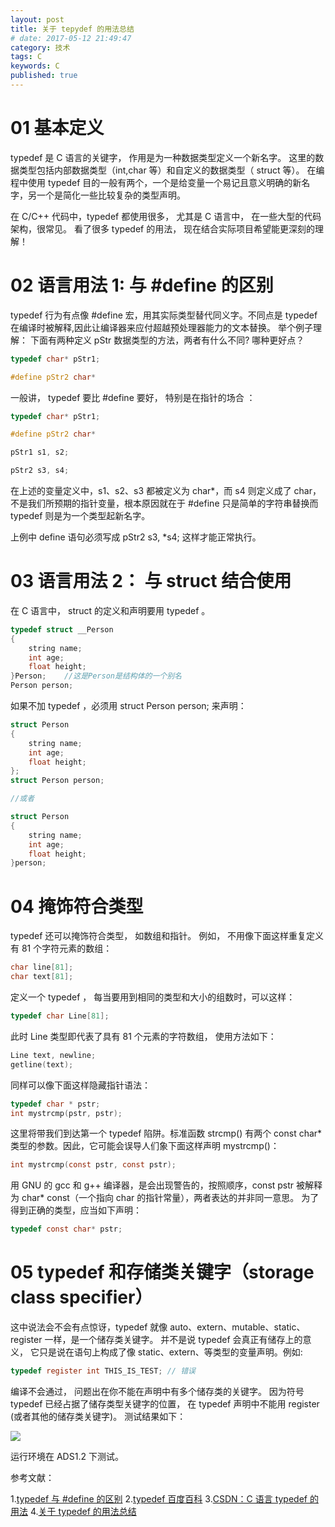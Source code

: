 ```yaml
---
layout: post
title: 关于 tepydef 的用法总结
# date: 2017-05-12 21:49:47
category: 技术
tags: C
keywords: C
published: true
---
```


# 01 基本定义

typedef 是 C 语言的关键字， 作用是为一种数据类型定义一个新名字。 这里的数据类型包括内部数据类型（int,char 等）和自定义的数据类型（ struct 等）。 在编程中使用 typedef 目的一般有两个，一个是给变量一个易记且意义明确的新名字，另一个是简化一些比较复杂的类型声明。

在 C/C++ 代码中，typedef 都使用很多， 尤其是 C 语言中， 在一些大型的代码架构，很常见。 看了很多 typedef 的用法， 现在结合实际项目希望能更深刻的理解！

# 02 语言用法 1: 与 #define 的区别

typedef 行为有点像 #define 宏，用其实际类型替代同义字。不同点是 typedef 在编译时被解释,因此让编译器来应付超越预处理器能力的文本替换。 举个例子理解：
下面有两种定义 pStr 数据类型的方法，两者有什么不同? 哪种更好点？

```c
typedef char* pStr1;

#define pStr2 char*
```

一般讲， typedef 要比 #define 要好， 特别是在指针的场合 ：

```c
typedef char* pStr1;

#define pStr2 char*

pStr1 s1, s2;

pStr2 s3, s4;
```

在上述的变量定义中，s1、s2、s3 都被定义为 char\*，而 s4 则定义成了 char， 不是我们所预期的指针变量，根本原因就在于 #define 只是简单的字符串替换而 typedef 则是为一个类型起新名字。

上例中 define 语句必须写成 pStr2 s3, \*s4; 这样才能正常执行。

# 03 语言用法 2： 与 struct 结合使用

在 C 语言中， struct 的定义和声明要用 typedef 。

```c
typedef struct __Person
{
    string name;
    int age;
    float height;
}Person;    //这是Person是结构体的一个别名
Person person;
```

如果不加 typedef ，必须用 struct Person person; 来声明：

```c
struct Person
{
    string name;
    int age;
    float height;
};
struct Person person;

//或者

struct Person
{
    string name;
    int age;
    float height;
}person;
```

# 04 掩饰符合类型

typedef 还可以掩饰符合类型， 如数组和指针。
例如， 不用像下面这样重复定义有 81 个字符元素的数组：

```c
char line[81];
char text[81];
```

定义一个 typedef ， 每当要用到相同的类型和大小的组数时，可以这样：

```c
typedef char Line[81];
```

此时 Line 类型即代表了具有 81 个元素的字符数组， 使用方法如下：

```c
Line text, newline;
getline(text);
```

同样可以像下面这样隐藏指针语法：

```c
typedef char * pstr;
int mystrcmp(pstr, pstr);
```

这里将带我们到达第一个 typedef 陷阱。标准函数 strcmp() 有两个 const char\* 类型的参数。因此，它可能会误导人们象下面这样声明 mystrcmp()：

```c
int mystrcmp(const pstr, const pstr);
```

用 GNU 的 gcc 和 g++ 编译器，是会出现警告的，按照顺序，const pstr 被解释为 char\* const（一个指向 char 的指针常量），两者表达的并非同一意思。 为了得到正确的类型，应当如下声明：

```c
typedef const char* pstr;

```

# 05 typedef 和存储类关键字（storage class specifier）

这中说法会不会有点惊讶，typedef 就像 auto、extern、mutable、static、register 一样，是一个储存类关键字。 并不是说 typedef 会真正有储存上的意义， 它只是说在语句上构成了像 static、extern、等类型的变量声明。例如:

```c
typedef register int THIS_IS_TEST; // 错误
```

编译不会通过， 问题出在你不能在声明中有多个储存类的关键字。 因为符号 typedef 已经占据了储存类型关键字的位置， 在 typedef 声明中不能用 register (或者其他的储存类关键字)。
测试结果如下：

![](http://i.imgur.com/h7dud7s.png)

运行环境在 ADS1.2 下测试。

参考文献：

1.[typedef 与 #define 的区别](http://blog.csdn.net/luoweifu/article/details/41630195) 2.[typedef 百度百科](http://baike.baidu.com/link?url=8op1g5SbQAbSDYr0VIDq3t2hlRuztktB8ILiWrQYK171l6nnaUDqh4VfG746guzORmhqu7KsoQ9zEv064hQApK) 3.[CSDN：C 语言 typedef 的用法](http://blog.csdn.net/sergeycao/article/details/3793756) 4.[关于 typedef 的用法总结](http://blog.csdn.net/wangqiulin123456/article/details/8284939)

